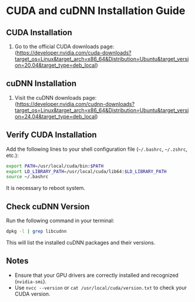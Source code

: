 # CUDA and cuDNN Installation Guide

## CUDA Installation  
1. Go to the official CUDA downloads page:  
   (https://developer.nvidia.com/cuda-downloads?target_os=Linux&target_arch=x86_64&Distribution=Ubuntu&target_version=20.04&target_type=deb_local)

## cuDNN Installation  
1. Visit the cuDNN downloads page:  
   (https://developer.nvidia.com/cudnn-downloads?target_os=Linux&target_arch=x86_64&Distribution=Ubuntu&target_version=24.04&target_type=deb_local)

## Verify CUDA Installation

Add the following lines to your shell configuration file (`~/.bashrc`, `~/.zshrc`, etc.):

```bash
export PATH=/usr/local/cuda/bin:$PATH
export LD_LIBRARY_PATH=/usr/local/cuda/lib64:$LD_LIBRARY_PATH
source ~/.bashrc
```

It is necessary to reboot system.

## Check cuDNN Version

Run the following command in your terminal:

```bash
dpkg -l | grep libcudnn
```

This will list the installed cuDNN packages and their versions.


## Notes
- Ensure that your GPU drivers are correctly installed and recognized (`nvidia-smi`).
- Use `nvcc --version` or `cat /usr/local/cuda/version.txt` to check your CUDA version.